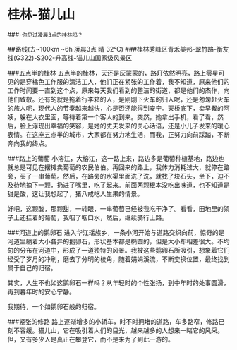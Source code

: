# 桂林-猫儿山
###-`你见过凌晨3点的桂林吗？`

##路线(去~100km ~6h 凌晨3点 晴 32°C)
###桂林秀峰区青禾美邦-翠竹路-衡友线(G322)-S202-升高线-猫儿山国家级风景区

###五点半的桂林
五点半的桂林，天还是灰蒙蒙的，路灯依然明亮，路上零星可见的是穿橘色工作服的清洁工人，他们正在紧张的工作着，我不知道，原来他们的工作时间要一直到这个点，原来每天我们看到的整洁的街道，都是他们的杰作，向他们致敬。还有的就是拖着行李箱的人，是刚刚下火车的归人呢，还是匆匆赶火车的旅人呢，现代人的节奏越来越快，心是否还能得到安宁。天桥底下，卖早餐的阿姨，躲在大衣里面，等待着第一个客人的到来。突然，她拿出手机，看了看，然后，脸上浮现出幸福的笑容，是她的丈夫发来的关心话语，还是小儿子发来的暖心表情。在这座五点半的城市，大家都在努力地生活，而我，正努力向前踩踏，不断奔向我的终点。

###路上的葡萄
小溶江，大榕江，这一路上来，路边多是葡萄种植基地，路边也就总是可见在摆摊卖葡萄的农民伯伯。再回来的路上，我体力消耗过大，就停在路旁，买了一串葡萄。然后，在路旁的水渠里面洗了洗，就找了块石头，坐下，迫不及待地摘下一颗，扔进了嘴里，吃了起来。前面两颗根本没吃出味道，也不知道是甜是酸，这让我想起了，猪八戒吃人生果的情景。

好吧，这颗酸，那颗甜，一转眼，一串葡萄已经被我吃干净了。看看，田地里的架子上还挂着的葡萄，我咽了咽口水，然后，继续骑行上路。



###河道上的鹅卵石
进入华江瑶族乡，一条小河开始与道路交织向前，惊奇的是河道里躺着大小各异的鹅卵石，形状基本都是椭圆的，但是大小却相差很大。不均匀的分布在河道中，形成了一道独特的风景。我被这些鹅卵石所吸引，想象着它们经受了岁月的冲刷，磨去了分明的棱角，随着娟娟溪流，不断变换位置，最终找到属于自己的归宿。

其实，人生不也如这鹅卵石一样吗？从年轻时的个性张扬，到中年时的处事圆滑，再到暮年时的安心宁静。

我期待，一个如鹅卵石般的归宿。

###紧张的修路
路上逐渐增多的小轿车，时不时拥堵的道路，车多路窄，修路已刻不容缓。猫儿山，它在吸引着人们的目光，越来越多的人想来一睹它的风采。但，又有多少人是真正在攀登它，而不是来为了到此一游的。


